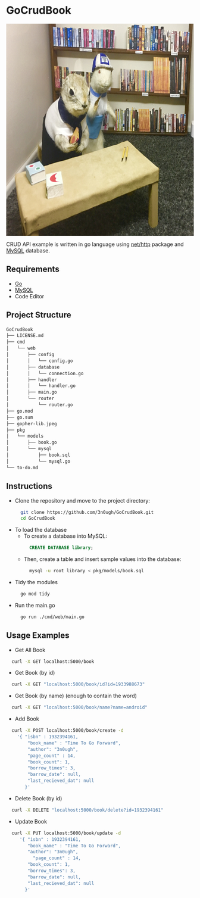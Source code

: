 # GoCrudBook

<p align="center">
<img src="https://github.com/3n0ugh/GoCrudBook/blob/main/gopher-lib.jpeg" alt="drawing" width="900" height="570" align="center"/>
</p>

CRUD API example is written in go language using [net/http](https://pkg.go.dev/net/http) 
package and [MySQL](https://www.mysql.com/) database.

## Requirements
- [Go](go.dev)
- [MySQL](https://www.mysql.com/)
- Code Editor
    
## Project Structure
```bash
GoCrudBook  
├── LICENSE.md   
├── cmd 
│   └── web
│       ├── config
│       │   └── config.go
│       ├── database
│       │   └── connection.go
│       ├── handler
│       │   └── handler.go
│       ├── main.go
│       └── router
│           └── router.go
├── go.mod
├── go.sum
├── gopher-lib.jpeg
├── pkg
│   └── models
│       ├── book.go
│       └── mysql
│           ├── book.sql
│           └── mysql.go
└── to-do.md
```

## Instructions

- Clone the repository and move to the project directory:
  ```bash
    git clone https://github.com/3n0ugh/GoCrudBook.git
    cd GoCrudBook
  ```
- To load the database
  - To create a database into MySQL:
    ```sql
      CREATE DATABASE library;
    ```
  - Then, create a table and insert sample values into the database:
    ```bash
      mysql -u root library < pkg/models/book.sql
    ```
 - Tidy the modules
    ```bash
      go mod tidy
    ```
 - Run the main.go
    ```bash
      go run ./cmd/web/main.go
    ```

## Usage Examples
-  Get All Book
  ```bash
    curl -X GET localhost:5000/book
  ```
-  Get Book (by id)
  ```bash
    curl -X GET "localhost:5000/book/id?id=1933988673"
  ```
-  Get Book (by name) (enough to contain the word)
  ```bash
    curl -X GET "localhost:5000/book/name?name=android"
  ```
-  Add Book
  ```bash
    curl -X POST localhost:5000/book/create -d
      '{ "isbn" : 1932394161,
          "book_name" : "Time To Go Forward",
          "author": "3n0ugh",
          "page_count" : 14,
          "book_count": 1,
          "borrow_times": 3,
          "barrow_date": null,
          "last_recieved_dat": null
         }'
  ```
-  Delete Book (by id)
  ```bash
    curl -X DELETE "localhost:5000/book/delete?id=1932394161"
  ```
-  Update Book
  ```bash
    curl -X PUT localhost:5000/book/update -d 
       '{ "isbn" : 1932394161,
          "book_name" : "Time To Go Forward",
          "author": "3n0ugh",
        	"page_count" : 14,
          "book_count": 1,
          "borrow_times": 3,
          "barrow_date": null,
          "last_recieved_dat": null
         }'
  ```
